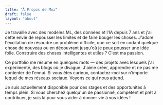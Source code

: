 ```yaml
---
title: "À Propos de Moi"
draft: false
layout: "about"
---
```

Je travaille avec des modèles ML, des données et l'IA depuis 7 ans et j'ai cette envie de repousser les limites et de faire bouger les choses. J'adore l'excitation de résoudre un problème difficile, que ce soit en codant quelque chose de nouveau ou en découvrant jusqu'où je peux pousser une idée folle. Construire des choses intelligentes et utiles ? C'est ma passion.

Ce portfolio me résume en quelques mots — des projets avec lesquels j'ai expérimenté, des blogs où je divague. J'aime créer, apprendre et ne pas me contenter de l'ennui. Si vous êtes curieux, contactez-moi sur n'importe lequel de mes réseaux sociaux. Voyons ce qui nous attend.

Je suis actuellement disponible pour des stages et des opportunités à temps plein. Si vous cherchez quelqu'un de passionné, compétent et prêt à contribuer, je suis là pour vous aider à donner vie à vos idées ! 